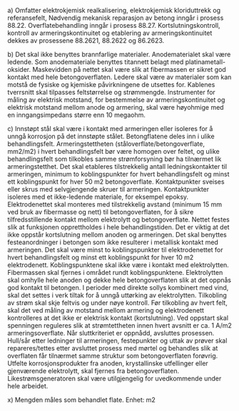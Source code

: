 a) Omfatter elektrokjemisk realkalisering, elektrokjemisk kloriduttrekk og referansefelt,
Nødvendig mekanisk reparasjon av betong inngår i prosess 88.22. Overflatebehandling inngår i prosess 88.27.
Kortslutningskontroll, kontroll av armeringskontinuitet og etablering av armeringskontinuitet dekkes av prosessene 88.2621, 88.2622 og 86.2623.

b) Det skal ikke benyttes brannfarlige materialer.
Anodematerialet skal være ledende. Som anodemateriale benyttes titannett belagt med platinametall-oksider. Maskevidden på nettet skal være slik at fibermassen er sikret god kontakt med hele betongoverflaten.
Ledere skal være av materialer som kan motstå de fysiske og kjemiske påvirkningene de utsettes for. Kablenes tverrsnitt skal tilpasses feltstørrelse og strømmengde.
Instrumenter for måling av elektrisk motstand, for bestemmelse av armeringskontinuitet og elektrisk motstand mellom anode og armering, skal være høyohmige med en inngangsimpedans større enn 10 megaohm.

c) Innstøpt stål skal være i kontakt med armeringen eller isoleres for å unngå korrosjon på det innstøpte stålet.
Betongflatene deles inn i ulike behandlingsfelt. Armeringstettheten (ståloverflate/betongoverflate, mm2/m2) i hvert behandlingsfelt bør være homogen over feltet, og ulike behandlingsfelt som tilkobles samme strømforsyning bør ha tilnærmet lik armeringstetthet.
Det skal etableres tilstrekkelig antall ledningskontakter til armeringen, minimum to koblingspunkter for hvert behandlingsfelt og minst ett koblingspunkt for hver 50 m2 betongoverflate. Kontaktpunkter sveises eller skrus med selvgjengende skruer til armeringen. Kontaktpunkter isoleres med et ikke-ledende materiale, for eksempel epoksy.
Elektrodenettet skal monteres med tilstrekkelig avstand (minimum 15 mm ved bruk av fibermasse og nett) til betongoverflaten, for å sikre tilfredsstillende kontakt mellom elektrolytt og betongoverflate. Nettet festes slik at funksjonen opprettholdes i hele behandlingstiden. Det er viktig at det ikke oppstår kortslutning mellom anoden og armeringen. Det skal benyttes festeanordninger i betongen som ikke resulterer i metallisk kontakt med armeringen.
Det skal være minst to koblingspunkter til elektrodenettet for hvert behandlingsfelt og minst ett koblingspunkt for hver 10 m2 elektrodenett. Koblingspunktene skal ikke være i kontakt med elektrolytten. Fibermassen skal fjernes i området rundt koblingspunktene.
Elektrolytten skal omhylle hele anoden og dekke hele betongoverflaten slik at det oppnås god kontakt til betongen.
I perioder med direkte sollys kombinert med vind, skal det settes i verk tiltak for å unngå uttørking av elektrolytten.
Tilkobling av strøm skal skje feltvis og under nøye kontroll. Før tilkobling av hvert felt, skal det ved måling av motstand mellom armering og elektrodenett kontrolleres at det ikke er elektrisk kontakt (kortslutning). Ved oppstart skal spenningen reguleres slik at strømtettheten innen hvert avsnitt er ca. 1 A/m2 armeringsoverflate. Når sluttkriteriet er oppnådd, avsluttes prosessen.
Hull/sår etter ledninger til armeringen, festepunkter og uttak av prøver skal repareres/tettes etter avsluttet prosess med mørtel og behandles slik at overflaten får tilnærmet samme struktur som betongoverflaten forøvrig.
Utfelte korrosjonsprodukter fra anoden, krystallinske utfellinger eller gjenværende elektrolytt, skal fjernes fra betongoverflaten.
Likestrømsgeneratoren skal være utilgjengelig for uvedkommende under hele arbeidet.

x) Mengden måles som behandlet flate. Enhet: m2

